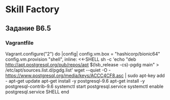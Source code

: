 # Skill Factory

## Задание B6.5

### Vagrantfile

Vagrant.configure("2") do |config|
  config.vm.box = "hashicorp/bionic64"
  config.vm.provision "shell", inline: <<-SHELL
     sh -c 'echo "deb http://apt.postgresql.org/pub/repos/apt $(lsb_release -cs)-pgdg main" > /etc/apt/sources.list.d/pgdg.list'
     wget --quiet -O - https://www.postgresql.org/media/keys/ACCC4CF8.asc | sudo apt-key add -
     apt-get update
     apt-get install -y postgresql-9.6
     apt-get install -y postgresql-contrib-9.6
     systemctl start postgresql.service
     systemctl enable postgresql.service
  SHELL
end
